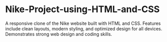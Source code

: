 # Nike-Project-using-HTML-and-CSS
A responsive clone of the Nike website built with HTML and CSS. Features include clean layouts, modern styling, and optimized design for all devices. Demonstrates strong web design and coding skills.
